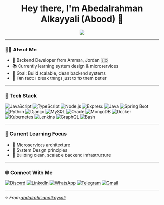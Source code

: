 <h1 align="center">Hey there, I'm Abedalrahman Alkayyali (Abood) 👋</h1>

<p align="center">
  <img src="https://readme-typing-svg.herokuapp.com?color=00bfff&center=true&lines=Software+Engineer+from+Jordan;Backend+Developer+%7C+System+Design+Learner;Node.js+%7C+Spring+Boot+%7C+Microservices;I+break+things+just+to+fix+them+better!"/>
</p>

---

### 👨‍💻 About Me

- 🧠 Backend Developer from Amman, Jordan 🇯🇴  
- 📚 Currently learning system design & microservices  
- 🎯 Goal: Build scalable, clean backend systems  
- 🎲 Fun fact: I break things just to fix them better

---

### 🧰 Tech Stack

![JavaScript](https://img.shields.io/badge/-JavaScript-F7DF1E?logo=javascript&logoColor=black&style=for-the-badge)
![TypeScript](https://img.shields.io/badge/-TypeScript-3178C6?logo=typescript&logoColor=white&style=for-the-badge)
![Node.js](https://img.shields.io/badge/-Node.js-339933?logo=node.js&logoColor=white&style=for-the-badge)
![Express](https://img.shields.io/badge/-Express-000000?logo=express&logoColor=white&style=for-the-badge)
![Java](https://img.shields.io/badge/-Java-007396?logo=java&logoColor=white&style=for-the-badge)
![Spring Boot](https://img.shields.io/badge/-Spring%20Boot-6DB33F?logo=spring-boot&logoColor=white&style=for-the-badge)
![Python](https://img.shields.io/badge/-Python-3776AB?logo=python&logoColor=white&style=for-the-badge)
![Django](https://img.shields.io/badge/-Django-092E20?logo=django&logoColor=white&style=for-the-badge)
![MySQL](https://img.shields.io/badge/-MySQL-4479A1?logo=mysql&logoColor=white&style=for-the-badge)
![Oracle](https://img.shields.io/badge/-Oracle-F80000?logo=oracle&logoColor=white&style=for-the-badge)
![MongoDB](https://img.shields.io/badge/-MongoDB-47A248?logo=mongodb&logoColor=white&style=for-the-badge)
![Docker](https://img.shields.io/badge/-Docker-2496ED?logo=docker&logoColor=white&style=for-the-badge)
![Kubernetes](https://img.shields.io/badge/-Kubernetes-326CE5?logo=kubernetes&logoColor=white&style=for-the-badge)
![Jenkins](https://img.shields.io/badge/-Jenkins-D24939?logo=jenkins&logoColor=white&style=for-the-badge)
![GraphQL](https://img.shields.io/badge/-GraphQL-E10098?logo=graphql&logoColor=white&style=for-the-badge)
![Bash](https://img.shields.io/badge/-Bash-4EAA25?logo=gnu-bash&logoColor=white&style=for-the-badge)

---

### 🎯 Current Learning Focus

- 📘 Microservices architecture  
- 📘 System Design principles  
- 🔧 Building clean, scalable backend infrastructure

---

### 🌐 Connect With Me

[![Discord](https://img.shields.io/badge/-Discord-5865F2?style=flat-square&logo=discord&logoColor=white)](https://discordapp.com/users/1305997296558669894)
[![LinkedIn](https://img.shields.io/badge/-LinkedIn-0A66C2?style=flat-square&logo=linkedin&logoColor=white)](https://www.linkedin.com/in/abdalrahman-alkayyali-48032035a/)
[![WhatsApp](https://img.shields.io/badge/-WhatsApp-25D366?style=flat-square&logo=whatsapp&logoColor=white)](http://wa.me/+962797774077)
[![Telegram](https://img.shields.io/badge/-Telegram-229ED9?style=flat-square&logo=telegram&logoColor=white)](https://t.me/+962797774077)
[![Gmail](https://img.shields.io/badge/-Gmail-D14836?style=flat-square&logo=gmail&logoColor=white)](mailto:abdalrahmanalkayyali48@gmail.com)

---

⭐️ *From [abdalrahmanalkayyali](https://github.com/abdalrahmanalkayyali)*
